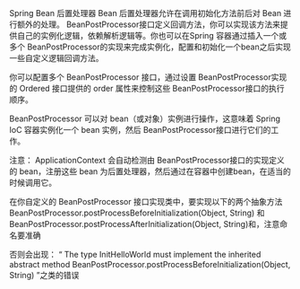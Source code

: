 Spring Bean 后置处理器
Bean 后置处理器允许在调用初始化方法前后对 Bean 进行额外的处理。
​BeanPostProcessor ​接口定义回调方法，你可以实现该方法来提供自己的实例化逻辑，依赖解析逻辑等。你也可以在 ​Spring​ 容器通过插入一个或多个 ​BeanPostProcessor​ 的实现来完成实例化，配置和初始化一个​bean​之后实现一些自定义逻辑回调方法。

你可以配置多个 ​BeanPostProcessor ​接口，通过设置 ​BeanPostProcessor ​实现的​ Ordered ​接口提供的​ order​ 属性来控制这些​ BeanPostProcessor​ 接口的执行顺序。

​BeanPostProcessor​ 可以对​ bean​（或对象）实例进行操作，这意味着 ​Spring IoC​ 容器实例化一个 ​bean​ 实例，然后 ​BeanPostProcessor​ 接口进行它们的工作。

注意：
​ApplicationContext​ 会自动检测由 ​BeanPostProcessor​ 接口的实现定义的 ​bean​，注册这些​ bean​ 为后置处理器，然后通过在容器中创建​ bean​，在适当的时候调用它。

在你自定义的​ BeanPostProcessor​ 接口实现类中，要实现以下的两个抽象方法  ​BeanPostProcessor.postProcessBeforeInitialization(Object, String)​ 和  ​BeanPostProcessor.postProcessAfterInitialization(Object, String)​ 和，注意命名要准确

否则会出现： ​“ The type InitHelloWorld must implement the inherited abstract method BeanPostProcessor.postProcessBeforeInitialization(Object, String) ”​之类的错误


